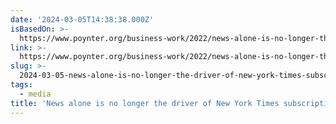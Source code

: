 ```yaml
---
date: '2024-03-05T14:38:38.000Z'
isBasedOn: >-
  https://www.poynter.org/business-work/2022/news-alone-is-no-longer-the-driver-of-new-york-times-subscription-growth/
link: >-
  https://www.poynter.org/business-work/2022/news-alone-is-no-longer-the-driver-of-new-york-times-subscription-growth/
slug: >-
  2024-03-05-news-alone-is-no-longer-the-driver-of-new-york-times-subscription-growth
tags:
  - media
title: 'News alone is no longer the driver of New York Times subscription growth - '
---
```


